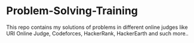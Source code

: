 # Problem-Solving-Training
This repo contains my solutions of problems in different online judges like URI Online Judge, Codeforces, HackerRank, HackerEarth and such more..
